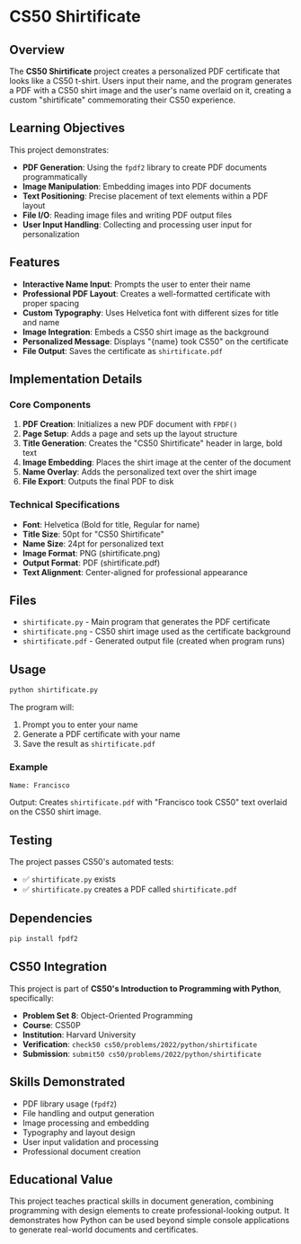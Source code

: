 # CS50 Shirtificate

## Overview
The **CS50 Shirtificate** project creates a personalized PDF certificate that looks like a CS50 t-shirt. Users input their name, and the program generates a PDF with a CS50 shirt image and the user's name overlaid on it, creating a custom "shirtificate" commemorating their CS50 experience.

## Learning Objectives
This project demonstrates:
- **PDF Generation**: Using the `fpdf2` library to create PDF documents programmatically
- **Image Manipulation**: Embedding images into PDF documents
- **Text Positioning**: Precise placement of text elements within a PDF layout
- **File I/O**: Reading image files and writing PDF output files
- **User Input Handling**: Collecting and processing user input for personalization

## Features
- **Interactive Name Input**: Prompts the user to enter their name
- **Professional PDF Layout**: Creates a well-formatted certificate with proper spacing
- **Custom Typography**: Uses Helvetica font with different sizes for title and name
- **Image Integration**: Embeds a CS50 shirt image as the background
- **Personalized Message**: Displays "{name} took CS50" on the certificate
- **File Output**: Saves the certificate as `shirtificate.pdf`

## Implementation Details

### Core Components
1. **PDF Creation**: Initializes a new PDF document with `FPDF()`
2. **Page Setup**: Adds a page and sets up the layout structure
3. **Title Generation**: Creates the "CS50 Shirtificate" header in large, bold text
4. **Image Embedding**: Places the shirt image at the center of the document
5. **Name Overlay**: Adds the personalized text over the shirt image
6. **File Export**: Outputs the final PDF to disk

### Technical Specifications
- **Font**: Helvetica (Bold for title, Regular for name)
- **Title Size**: 50pt for "CS50 Shirtificate"
- **Name Size**: 24pt for personalized text
- **Image Format**: PNG (shirtificate.png)
- **Output Format**: PDF (shirtificate.pdf)
- **Text Alignment**: Center-aligned for professional appearance

## Files
- `shirtificate.py` - Main program that generates the PDF certificate
- `shirtificate.png` - CS50 shirt image used as the certificate background
- `shirtificate.pdf` - Generated output file (created when program runs)

## Usage
```bash
python shirtificate.py
```

The program will:
1. Prompt you to enter your name
2. Generate a PDF certificate with your name
3. Save the result as `shirtificate.pdf`

### Example
```
Name: Francisco
```
Output: Creates `shirtificate.pdf` with "Francisco took CS50" text overlaid on the CS50 shirt image.

## Testing
The project passes CS50's automated tests:
- ✅ `shirtificate.py` exists
- ✅ `shirtificate.py` creates a PDF called `shirtificate.pdf`

## Dependencies
```bash
pip install fpdf2
```

## CS50 Integration
This project is part of **CS50's Introduction to Programming with Python**, specifically:
- **Problem Set 8**: Object-Oriented Programming
- **Course**: CS50P
- **Institution**: Harvard University
- **Verification**: `check50 cs50/problems/2022/python/shirtificate`
- **Submission**: `submit50 cs50/problems/2022/python/shirtificate`

## Skills Demonstrated
- PDF library usage (`fpdf2`)
- File handling and output generation
- Image processing and embedding
- Typography and layout design
- User input validation and processing
- Professional document creation

## Educational Value
This project teaches practical skills in document generation, combining programming with design elements to create professional-looking output. It demonstrates how Python can be used beyond simple console applications to generate real-world documents and certificates.
